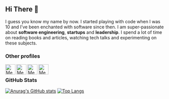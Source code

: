## Hi There 👋

I guess you know my name by now. I started playing with code when I was 10 and I’ve been enchanted with software since then.
I am super-passionate about **software engineering**, **startups** and **leadership**. I spend a lot of time on reading books and articles, watching tech talks and experimenting on these subjects.

### Other profiles

<a href="https://stackoverflow.com/users/3654352/mehdy">
  <img align="left" alt="Mehdy's Stackoverflow" width="32px" src="https://cdn2.iconfinder.com/data/icons/social-icons-color/512/stackoverflow-512.png" />
</a>
<a href="https://www.linkedin.com/in/mehdy314">
  <img align="left" alt="Mehdy's LinkedIn" width="32px" src="https://cdn1.iconfinder.com/data/icons/logotypes/32/linkedin-512.png" />
</a>
<a href="https://instagram.com/mehdy314">
  <img align="left" alt="Mehdy's Instagram" width="32px" src="https://cdn4.iconfinder.com/data/icons/logos-and-brands/512/173_Instagram_logo_logos-512.png" />
</a>
<a href="https://twitter.com/mehdy314">
  <img align="left" alt="Mehdy's Twitter" width="32px" src="https://cdn2.iconfinder.com/data/icons/metro-uinvert-dock/256/Twitter_NEW.png" />
</a>
<br/>

### GitHub Stats

[![Anurag's GitHub stats](https://github-readme-stats.vercel.app/api?username=mehdy&show_icons=true&theme=dracula&hide_title=true)](https://github.com/anuraghazra/github-readme-stats)
[![Top Langs](https://github-readme-stats.vercel.app/api/top-langs/?username=mehdy&layout=compact&theme=dracula&exclude_repo=blog,mehdy.github.io)](https://github.com/anuraghazra/github-readme-stats)
